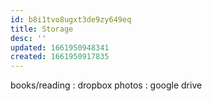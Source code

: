 ```yaml
---
id: b8i1tvo8ugxt3de9zy649eq
title: Storage
desc: ''
updated: 1661950948341
created: 1661950917835
---
```


books/reading : dropbox
photos : google drive
